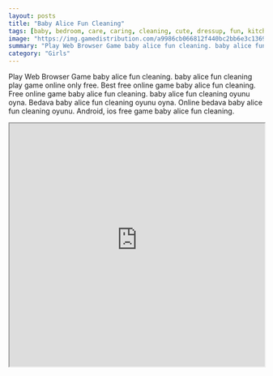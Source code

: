 ```yaml
---
layout: posts
title: "Baby Alice Fun Cleaning"
tags: [baby, bedroom, care, caring, cleaning, cute, dressup, fun, kitchen, livingroom, photo, free, online, games, oyna, game, free, games, play, play, games]
image: "https://img.gamedistribution.com/a9986cb066812f440bc2bb6e3c13696c.jpg"
summary: "Play Web Browser Game baby alice fun cleaning. baby alice fun cleaning play game online only free. Best free online game baby alice fun cleaning. Free online game baby alice fun cleaning. baby alice fun cleaning oyunu oyna. Bedava baby alice fun cleaning oyunu oyna. Online bedava baby alice fun cleaning oyunu. Android, ios free game baby alice fun cleaning."
category: "Girls"
---
```


Play Web Browser Game baby alice fun cleaning. baby alice fun cleaning play game online only free. Best free online game baby alice fun cleaning. Free online game baby alice fun cleaning. baby alice fun cleaning oyunu oyna. Bedava baby alice fun cleaning oyunu oyna. Online bedava baby alice fun cleaning oyunu. Android, ios free game baby alice fun cleaning.

<iframe width="100%" height="480px;" src="https://flash.gamedistribution.com?game=a9986cb066812f440bc2bb6e3c13696c"></iframe>